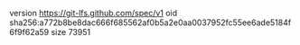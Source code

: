 version https://git-lfs.github.com/spec/v1
oid sha256:a772b8be8dac666f685562af0b5a2e0aa0037952fc55ee6ade5184f6f9f62a59
size 73951
